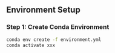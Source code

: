 ## Environment Setup 

### Step 1: Create Conda Environment
```bash
conda env create -f environment.yml
conda activate xxx